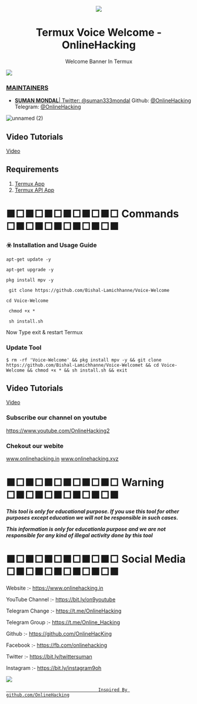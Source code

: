 <p align="center">
  <img src="https://i.pinimg.com/originals/54/19/02/541902f716f7edd427cfa5a9e1230be6.png">  
</p>

<h1 align="center">Termux Voice Welcome - OnlineHacking</h1>
<p align="center">
  Welcome Banner In Termux
</p>

<a href="https://t.me/OnlineHacking"><img src="https://img.shields.io/badge/telegram-Mr.Suman || OnlineHacking-blue.svg">


### MAINTAINERS
* **SUMAN MONDAL**| 
Twitter: <a href="https://twitter.com/suman333mondal">@suman333mondal</a>
Github: <a href="https://github.com/OnlineHacking">@OnlineHacking</a>
Telegram: <a href="https://t.me/OnlineHacking">@OnlineHacking</a>

![unnamed (2)](https://i.pinimg.com/originals/32/9b/50/329b50a3d16e930c39414b1cd32948f7.jpg)

## Video Tutorials

[Video](play.onlinehacking.xyz)


## Requirements

1. [Termux App](https://play.google.com/store/apps/details?id=com.termux&hl=en_IN)
2. [Termux API App](https://play.google.com/store/apps/details?id=com.termux.api&hl=en_IN)

# ■□■□■□■□■□■□ Commands □■□■□■□■□■□■

### ☣️ Installation and Usage Guide
```
apt-get update -y
```
```
apt-get upgrade -y
```
```
pkg install mpv -y
```
```
 git clone https://github.com/Bishal-Lamichhanne/Voice-Welcome
```
```
cd Voice-Welcome
```
```
 chmod +x *
```
```
 sh install.sh
```
Now Type exit & restart Termux

### Update Tool
```
$ rm -rf 'Voice-Welcome' && pkg install mpv -y && git clone https://github.com/Bishal-Lamichhanne/Voice-Welcomet && cd Voice-Welcome && chmod +x * && sh install.sh && exit
```

## Video Tutorials

[Video](https://youtu.be/g8GF7n0O_LI)

### Subscribe our channel on youtube
https://www.youtube.com/OnlineHacking2

### Chekout our webite 
www.onlinehacking.in
www.onlinehacking.xyz

# ■□■□■□■□■□■□ Warning □■□■□■□■□■□■

***This tool is only for educational purpose. If you use this tool for other purposes except education we will not be responsible in such cases.***

***This information is only for educationla purpose and we are not responsible for any kind of illegal activity done by this tool***


# ■□■□■□■□■□■□ Social Media □■□■□■□■□■□■

Website :- https://www.onlinehacking.in

YouTube Channel :- https://bit.ly/on9youtube

Telegram Change :- https://t.me/OnlineHacking

Telegram Group :- https://t.me/Online_Hacking

Github :- https://github.com/OnlineHacKing

Facebook :-  https://fb.com/onlinehacking

Twitter :- https://bit.ly/twittersuman

Instagram :- https://bit.ly/instagram9oh

<a href="https://t.me/OnlineHacking"><img src="https://img.shields.io/badge/telegram-Ms.Suman || OnlineHacking-blue.svg">


                                       Inspired By github.com/OnlineHacking
